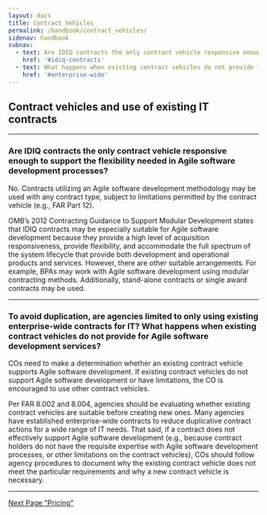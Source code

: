 ```yaml
---
layout: docs
title: Contract Vehicles
permalink: /handbook/contract_vehicles/
sidenav: handbook
subnav:
  - text: Are IDIQ contracts the only contract vehicle responsive enough to support the flexibility needed in Agile software development processes?
    href: '#idiq-contracts'
  - text: What happens when existing contract vehicles do not provide for Agile software development services?
    href: '#enterprise-wide'
---
```


## Contract vehicles and use of existing IT contracts

***
<a name="idiq-contracts"></a> 
### Are IDIQ contracts the only contract vehicle responsive enough to support the flexibility needed in Agile software development processes?

No. Contracts utilizing an Agile software development methodology may be used with any contract type, subject to limitations permitted by the contract vehicle (e.g., FAR Part 12). 

OMB’s 2012 Contracting Guidance to Support Modular Development states that IDIQ contracts may be especially suitable for Agile software development because they provide a high level of acquisition responsiveness, provide flexibility, and accommodate the full spectrum of the system lifecycle that provide both development and operational products and services.  However, there are other suitable arrangements.  For example, BPAs may work with Agile software development using modular contracting methods.  Additionally, stand-alone contracts or single award contracts may be used.  

***
<a name="enterprise-wide"></a>
### To avoid duplication, are agencies limited to only using existing enterprise-wide contracts for IT?  What happens when existing contract vehicles do not provide for Agile software development services?

COs need to make a determination whether an existing contract vehicle supports Agile software development.  If existing contract vehicles do not support Agile software development or have limitations, the CO is encouraged to use other contract vehicles.

Per FAR 8.002 and 8.004, agencies should be evaluating whether existing contract vehicles are suitable before creating new ones.  Many agencies have established enterprise-wide contracts to reduce duplicative contract actions for a wide range of IT needs.  That said, if a contract does not effectively support Agile software development (e.g., because contract holders do not have the requisite expertise with Agile software development processes, or other limitations on the contract vehicles), COs should follow agency procedures to document why the existing contract vehicle does not meet the particular requirements and why a new contract vehicle is necessary.

***
<a href="/techfar-hub-v2/handbook/pricing/"><i class="fa fa-arrow-right" aria-hidden="true"></i>Next Page "Pricing"</a>
